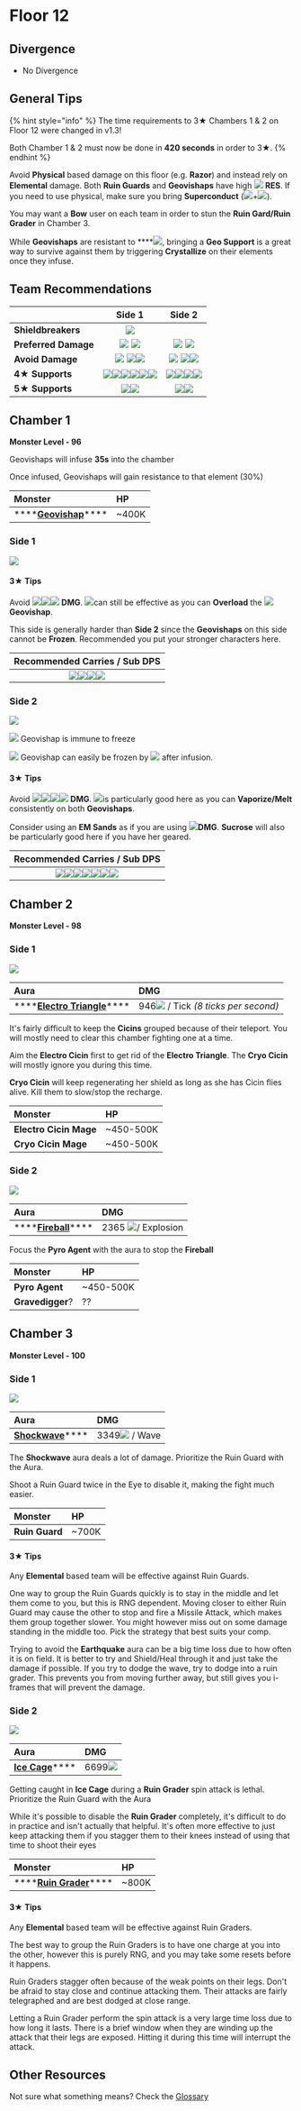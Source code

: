 # Floor 12

## Divergence

* No Divergence

## General Tips

{% hint style="info" %}
The time requirements to 3★ Chambers 1 & 2 on Floor 12 were changed in v1.3!

Both Chamber 1 & 2 must now be done in **420 seconds** in order to 3★.
{% endhint %}

Avoid **Physical** based damage on this floor \(e.g. **Razor**\) and instead rely on **Elemental** damage. Both **Ruin Guards** and **Geovishaps** have high ![](../../.gitbook/assets/physical_small.png) **RES**. If you need to use physical, make sure you bring **Superconduct** \(![](../../.gitbook/assets/cryo_small.png)+![](../../.gitbook/assets/electro_small.png)\).

You may want a **Bow** user on each team in order to stun the **Ruin Gard/Ruin Grader** in Chamber 3.

While **Geovishaps** are resistant to ****![](../../.gitbook/assets/geo_small.png), bringing a **Geo Support** is a great way to survive against them by triggering **Crystallize** on their elements once they infuse.

## Team Recommendations

|  | Side 1 | Side 2 |
| :--- | :---: | :---: |
| **Shieldbreakers** | ![](../../.gitbook/assets/pyro_small.png) |  |
| **Preferred Damage** | ![](../../.gitbook/assets/hydro_small.png) ![](../../.gitbook/assets/cryo_small.png) | ![](../../.gitbook/assets/pyro_small.png) ![](../../.gitbook/assets/electro_small.png) |
| **Avoid Damage** | ![](../../.gitbook/assets/pyro_small.png) ![](../../.gitbook/assets/electro_small.png)![](../../.gitbook/assets/physical_small.png)  | ![](../../.gitbook/assets/hydro_small.png) ![](../../.gitbook/assets/cryo_small.png)![](../../.gitbook/assets/physical_small.png)  |
| **4**★ **Supports** | ![](../../.gitbook/assets/ui_avataricon_amber.png)![](../../.gitbook/assets/ui_avataricon_beidou.png)![](../../.gitbook/assets/ui_avataricon_noelle.png)![](../../.gitbook/assets/ui_avataricon_sucrose.png)![](../../.gitbook/assets/ui_avataricon_xingqiu.png)![](../../.gitbook/assets/ui_avataricon_xinyan.png) | ![](../../.gitbook/assets/ui_avataricon_beidou.png)![](../../.gitbook/assets/ui_avataricon_diona.png)![](../../.gitbook/assets/ui_avataricon_noelle.png)![](../../.gitbook/assets/ui_avataricon_sucrose.png) |
| **5**★ **Supports** | ![](../../.gitbook/assets/ui_avataricon_albedo.png)![](../../.gitbook/assets/ui_avataricon_zhongli.png) | ![](../../.gitbook/assets/ui_avataricon_albedo.png)![](../../.gitbook/assets/ui_avataricon_zhongli.png) |

## Chamber 1

**Monster Level - 96**

Geovishaps will infuse **35s** into the chamber

Once infused, Geovishaps will gain resistance to that element \(30%\)

| Monster | HP |
| :--- | :--- |
| \*\*\*\*[**Geovishap**](../../monsters/geovishap.md)\*\*\*\* | ~400K |

### Side 1

![](https://gblobscdn.gitbook.com/assets%2F-MVAGyyACcSzyzfmgy7f%2Fsync%2F273cab7d7602b09e95d918854ccb026f2af08769.png?alt=media)

#### **3**★ Tips

Avoid ​![](https://firebasestorage.googleapis.com/v0/b/gitbook-28427.appspot.com/o/assets%2F-MVAGyyACcSzyzfmgy7f%2Fsync%2Fa8efded210241d0c6764e2819b9c750deff8a6d4.png?generation=1615182626278065&alt=media)​​![](https://firebasestorage.googleapis.com/v0/b/gitbook-28427.appspot.com/o/assets%2F-MVAGyyACcSzyzfmgy7f%2Fsync%2Fcb0b6d83e3899b9d4310fb78ce58ccad28b8c839.png?generation=1615182626007947&alt=media)​​![](https://firebasestorage.googleapis.com/v0/b/gitbook-28427.appspot.com/o/assets%2F-MVAGyyACcSzyzfmgy7f%2Fsync%2F7db8ec0e8a47656e2367909ab5d65aa19effb930.png?generation=1615182626144273&alt=media) **DMG**. ![](../../.gitbook/assets/pyro_small.png)can still be effective as you can **Overload** the  ![](https://firebasestorage.googleapis.com/v0/b/gitbook-28427.appspot.com/o/assets%2F-MVAGyyACcSzyzfmgy7f%2Fsync%2Fa8efded210241d0c6764e2819b9c750deff8a6d4.png?generation=1615182626278065&alt=media)**Geovishap**.

This side is generally harder than **Side 2** since the **Geovishaps** on this side cannot be **Frozen**. Recommended you put your stronger characters here.

| Recommended Carries / Sub DPS |
| :---: |
| ![](../../.gitbook/assets/ui_avataricon_tartaglia.png)![](../../.gitbook/assets/ui_avataricon_ganyu.png)![](../../.gitbook/assets/ui_avataricon_xiao.png)![](../../.gitbook/assets/ui_avataricon_xingqiu.png) |

### Side 2

![](https://gblobscdn.gitbook.com/assets%2F-MVAGyyACcSzyzfmgy7f%2Fsync%2F5591a616630778a85bb7abab2c5c9e0a2aa5f4d5.png?alt=media)

![](../../.gitbook/assets/cryo_small.png) Geovishap is immune to freeze

![](../../.gitbook/assets/hydro_small.png) Geovishap can easily be frozen by ![](../../.gitbook/assets/cryo_small.png) after infusion.

#### 3★ Tips

Avoid ![](../../.gitbook/assets/hydro_small.png)![](../../.gitbook/assets/cryo_small.png)![](../../.gitbook/assets/geo_small.png)![](../../.gitbook/assets/physical_small.png)  **DMG**. ![](../../.gitbook/assets/pyro_small.png)is particularly good here as you can **Vaporize/Melt** consistently on both **Geovishaps**.

Consider using an **EM Sands** as if you are using ![](../../.gitbook/assets/pyro_small.png)**DMG**. **Sucrose** will also be particularly good here if you have her geared.

| Recommended Carries / Sub DPS |
| :---: |
| ![](../../.gitbook/assets/ui_avataricon_beidou.png)![](../../.gitbook/assets/ui_avataricon_diluc.png)![](../../.gitbook/assets/ui_avataricon_hutao.png)![](../../.gitbook/assets/ui_avataricon_keqing.png)![](../../.gitbook/assets/ui_avataricon_klee.png)![](../../.gitbook/assets/ui_avataricon_xiao.png)![](../../.gitbook/assets/ui_avataricon_xiangling.png) |

## Chamber 2

**Monster Level - 98**

### **Side 1**

![](https://gblobscdn.gitbook.com/assets%2F-MVAGyyACcSzyzfmgy7f%2Fsync%2F4a7a94d3c4cf950d5a4b66feeb4281b7f36b88b1.png?alt=media)

| Aura | DMG |
| :--- | :--- |
| \*\*\*\*[**Electro Triangle**](../../mechanics/auras/electro-triangle.md)\*\*\*\* | 946![](../../.gitbook/assets/electro_small.png) / Tick _\(8 ticks per second\)_ |

It's fairly difficult to keep the **Cicins** grouped because of their teleport. You will mostly need to clear this chamber fighting one at a time.

Aim the **Electro Cicin** first to get rid of the **Electro Triangle**. The **Cryo Cicin** will mostly ignore you during this time.

**Cryo Cicin** will keep regenerating her shield as long as she has Cicin flies alive. Kill them to slow/stop the recharge.

| Monster | HP |
| :--- | :--- |
| **Electro Cicin Mage** | ~450-500K |
| **Cryo Cicin Mage** | ~450-500K |

### Side 2

![](https://gblobscdn.gitbook.com/assets%2F-MVAGyyACcSzyzfmgy7f%2Fsync%2F427319af261c0032ce5a27be7c467d0a58a93098.png?alt=media)

| Aura | DMG |
| :--- | :--- |
| \*\*\*\*[**Fireball**](../../mechanics/auras/fireball.md)\*\*\*\* | 2365 ![](../../.gitbook/assets/pyro_small.png)/ Explosion |

Focus the **Pyro Agent** with the aura to stop the **Fireball**

| Monster | HP |
| :--- | :--- |
| **Pyro Agent** | ~450-500K |
| **Gravedigger**? | ?? |

## Chamber 3

**Monster Level - 100**

### **Side 1**

![](https://gblobscdn.gitbook.com/assets%2F-MVAGyyACcSzyzfmgy7f%2Fsync%2Fc25b44c65ef4e4ca195a0e210bde2e8eb51c96e4.png?alt=media)

| Aura | DMG |
| :--- | :--- |
| [**Shockwave**](../../mechanics/auras/shockwave.md)\*\*\*\* | 3349![](../../.gitbook/assets/geo_small.png) / Wave |

The **Shockwave** aura deals a lot of damage. Prioritize the Ruin Guard with the Aura.

Shoot a Ruin Guard twice in the Eye to disable it, making the fight much easier.

| Monster | HP |
| :--- | :--- |
| **Ruin Guard** | ~700K |

#### 3★ Tips

Any **Elemental** based team will be effective against Ruin Guards.

One way to group the Ruin Guards quickly is to stay in the middle and let them come to you, but this is RNG dependent. Moving closer to either Ruin Guard may cause the other to stop and fire a Missile Attack, which makes them group together slower. You might however miss out on some damage standing in the middle too. Pick the strategy that best suits your comp.

Trying to avoid the **Earthquake** aura can be a big time loss due to how often it is on field. It is better to try and Shield/Heal through it and just take the damage if possible. If you try to dodge the wave, try to dodge into a ruin grader. This prevents you from moving further away, but still gives you i-frames that will prevent the damage.

### Side 2

![](https://gblobscdn.gitbook.com/assets%2F-MVAGyyACcSzyzfmgy7f%2Fsync%2Fb0507bc78894bb328c8a77e9807c3fbbc211ecac.png?alt=media)

| Aura | DMG |
| :--- | :--- |
| [**Ice Cage**](../../mechanics/auras/ice-cage.md)\*\*\*\* | 6699![](../../.gitbook/assets/cryo_small.png) |

Getting caught in **Ice Cage** during a **Ruin Grader** spin attack is lethal. Prioritize the Ruin Guard with the Aura

While it's possible to disable the **Ruin Grader** completely, it's difficult to do in practice and isn't actually that helpful. It's often more effective to just keep attacking them if you stagger them to their knees instead of using that time to shoot their eyes

| Monster | HP |
| :--- | :--- |
| \*\*\*\*[**Ruin Grader**](../../monsters/ruin-grader.md)\*\*\*\* | ~800K |

#### 3★ Tips

Any **Elemental** based team will be effective against Ruin Graders.

The best way to group the Ruin Graders is to have one charge at you into the other, however this is purely RNG, and you may take some resets before it happens.

Ruin Graders stagger often because of the weak points on their legs. Don't be afraid to stay close and continue attacking them. Their attacks are fairly telegraphed and are best dodged at close range.

Letting a Ruin Grader perform the spin attack is a very large time loss due to how long it lasts. There is a brief window when they are winding up the attack that their legs are exposed. Hitting it during this time will interrupt the attack.

## Other Resources

Not sure what something means? Check the [Glossary](../glossary.md)



